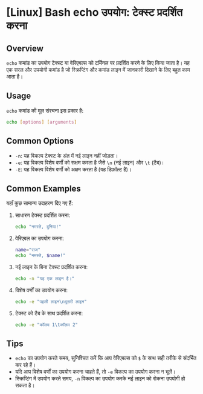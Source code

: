 # [Linux] Bash echo उपयोग: टेक्स्ट प्रदर्शित करना

## Overview
`echo` कमांड का उपयोग टेक्स्ट या वेरिएबल्स को टर्मिनल पर प्रदर्शित करने के लिए किया जाता है। यह एक सरल और उपयोगी कमांड है जो स्क्रिप्टिंग और कमांड लाइन में जानकारी दिखाने के लिए बहुत काम आता है।

## Usage
`echo` कमांड की मूल संरचना इस प्रकार है:

```bash
echo [options] [arguments]
```

## Common Options
- `-n`: यह विकल्प टेक्स्ट के अंत में नई लाइन नहीं जोड़ता।
- `-e`: यह विकल्प विशेष वर्णों को सक्षम करता है जैसे `\n` (नई लाइन) और `\t` (टैब)।
- `-E`: यह विकल्प विशेष वर्णों को अक्षम करता है (यह डिफ़ॉल्ट है)।

## Common Examples
यहाँ कुछ सामान्य उदाहरण दिए गए हैं:

1. साधारण टेक्स्ट प्रदर्शित करना:
   ```bash
   echo "नमस्ते, दुनिया!"
   ```

2. वेरिएबल का उपयोग करना:
   ```bash
   name="राज"
   echo "नमस्ते, $name!"
   ```

3. नई लाइन के बिना टेक्स्ट प्रदर्शित करना:
   ```bash
   echo -n "यह एक लाइन है।"
   ```

4. विशेष वर्णों का उपयोग करना:
   ```bash
   echo -e "पहली लाइन\nदूसरी लाइन"
   ```

5. टेक्स्ट को टैब के साथ प्रदर्शित करना:
   ```bash
   echo -e "कॉलम 1\tकॉलम 2"
   ```

## Tips
- `echo` का उपयोग करते समय, सुनिश्चित करें कि आप वेरिएबल्स को `$` के साथ सही तरीके से संदर्भित कर रहे हैं।
- यदि आप विशेष वर्णों का उपयोग करना चाहते हैं, तो `-e` विकल्प का उपयोग करना न भूलें।
- स्क्रिप्टिंग में उपयोग करते समय, `-n` विकल्प का उपयोग करके नई लाइन को रोकना उपयोगी हो सकता है।